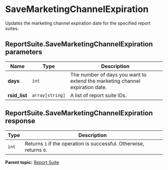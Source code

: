 # SaveMarketingChannelExpiration

Updates the marketing channel expiration date for the specified report suites.

## ReportSuite.SaveMarketingChannelExpiration parameters

|Name|Type|Description|
|----|----|-----------|
|**days** |`int` |The number of days you want to extend the marketing channel expiration date.|
|**rsid_list** |`array[string]` |A list of report suite IDs.|

## ReportSuite.SaveMarketingChannelExpiration response

|Type|Description|
|----|-----------|
|`int` |Returns `1` if the operation is successful. Otherwise, returns `0`.|

**Parent topic:** [Report Suite](../../methods/report_suite/r_methods_reportsuite.md)

